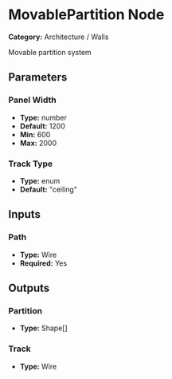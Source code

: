 
# MovablePartition Node

**Category:** Architecture / Walls

Movable partition system

## Parameters


### Panel Width
- **Type:** number
- **Default:** 1200
- **Min:** 600
- **Max:** 2000



### Track Type
- **Type:** enum
- **Default:** "ceiling"





## Inputs


### Path
- **Type:** Wire
- **Required:** Yes



## Outputs


### Partition
- **Type:** Shape[]



### Track
- **Type:** Wire





